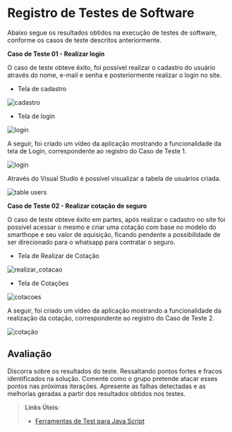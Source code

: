 # Registro de Testes de Software

Abaixo segue os resultados obtidos na execução de testes de software, conforme os casos de teste descritos anteriormente. 

**Caso de Teste 01 - Realizar login**

O caso de teste obteve êxito, foi possível realizar o cadastro do usuário através do nome, e-mail e senha e posteriormente realizar o login no site.

- Tela de cadastro

![cadastro](https://user-images.githubusercontent.com/90807404/198836720-c1c32a1a-7930-4523-b696-eacd364c5605.png)


- Tela de login

![login](https://user-images.githubusercontent.com/90807404/198836881-551789ff-091b-45af-a387-cf7554129b4c.png)


A seguir, foi criado um vídeo da aplicação mostrando a funcionalidade da tela de Login, correspondente ao registro do Caso de Teste 1. 

![login](https://user-images.githubusercontent.com/90807404/200700487-8c7ae67b-50e0-4c0c-854e-ab5d6568c1b4.gif)

Através do Visual Studio é possível visualizar a tabela de usuários criada. 

![table users](https://user-images.githubusercontent.com/90807404/200700882-ebe546e8-ceab-40d8-8d7c-f252e53e9f12.jpg)


**Caso de Teste 02 - Realizar cotação de seguro**

O caso de teste obteve êxito em partes, após realizar o cadastro no site foi possível acessar o mesmo e criar uma cotação com base no modelo do smarthope e seu valor de aquisição, ficando pendente a possibilidade de ser direcionado para o whatsapp para contratar o seguro. 

- Tela de Realizar de Cotação

![realizar_cotacao](https://user-images.githubusercontent.com/90807404/204136525-6922da81-cc1c-4d2c-bb08-3bb2028a3f8a.png)

- Tela de Cotações

![cotacoes](https://user-images.githubusercontent.com/90807404/204136682-e87230fd-053c-4e82-a6f9-084889837655.png)

A seguir, foi criado um vídeo da aplicação mostrando a funcionalidade da realização da cotação, correspondente ao registro do Caso de Teste 2. 

![cotação](https://user-images.githubusercontent.com/90807404/204136722-cb22f2e7-d347-4a3f-95d5-1b19e32a2bbc.gif)


## Avaliação

Discorra sobre os resultados do teste. Ressaltando pontos fortes e fracos identificados na solução. Comente como o grupo pretende atacar esses pontos nas próximas iterações. Apresente as falhas detectadas e as melhorias geradas a partir dos resultados obtidos nos testes.

> **Links Úteis**:
> - [Ferramentas de Test para Java Script](https://geekflare.com/javascript-unit-testing/)
